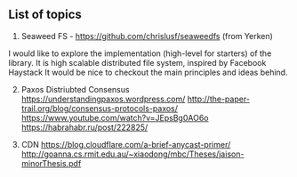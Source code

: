 ## List of topics

1. Seaweed FS - https://github.com/chrislusf/seaweedfs (from Yerken)

I would like to explore the implementation (high-level for starters) of the library. It is high scalable distributed file system, inspired by Facebook Haystack
It would be nice to checkout the main principles and ideas behind. 

2. Paxos Distriubted Consensus
https://understandingpaxos.wordpress.com/
http://the-paper-trail.org/blog/consensus-protocols-paxos/
https://www.youtube.com/watch?v=JEpsBg0AO6o
https://habrahabr.ru/post/222825/


3. CDN
https://blog.cloudflare.com/a-brief-anycast-primer/
http://goanna.cs.rmit.edu.au/~xiaodong/mbc/Theses/jaison-minorThesis.pdf
